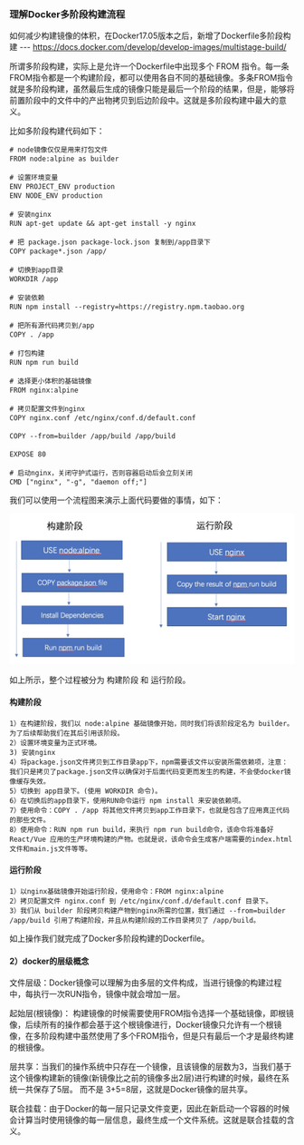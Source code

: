 
### 理解Docker多阶段构建流程

  如何减少构建镜像的体积，在Docker17.05版本之后，新增了Dockerfile多阶段构建 --- https://docs.docker.com/develop/develop-images/multistage-build/

  所谓多阶段构建，实际上是允许一个Dockerfile中出现多个 FROM 指令。每一条FROM指令都是一个构建阶段，都可以使用各自不同的基础镜像。多条FROM指令就是多阶段构建，虽然最后生成的镜像只能是最后一个阶段的结果，但是，能够将前置阶段中的文件中的产出物拷贝到后边阶段中。这就是多阶段构建中最大的意义。

  比如多阶段构建代码如下：
```
# node镜像仅仅是用来打包文件
FROM node:alpine as builder

# 设置环境变量
ENV PROJECT_ENV production
ENV NODE_ENV production

# 安装nginx
RUN apt-get update && apt-get install -y nginx

# 把 package.json package-lock.json 复制到/app目录下
COPY package*.json /app/

# 切换到app目录
WORKDIR /app

# 安装依赖
RUN npm install --registry=https://registry.npm.taobao.org

# 把所有源代码拷贝到/app
COPY . /app

# 打包构建
RUN npm run build

# 选择更小体积的基础镜像
FROM nginx:alpine

# 拷贝配置文件到nginx
COPY nginx.conf /etc/nginx/conf.d/default.conf

COPY --from=builder /app/build /app/build

EXPOSE 80

# 启动nginx，关闭守护式运行，否则容器启动后会立刻关闭
CMD ["nginx", "-g", "daemon off;"]

```
  我们可以使用一个流程图来演示上面代码要做的事情，如下：

<img src="https://raw.githubusercontent.com/kongzhi0707/front-end-learn/master/autoDeployment/images/36.jpg" />

  如上所示，整个过程被分为 构建阶段 和 运行阶段。

#### 构建阶段
```
1）在构建阶段，我们以 node:alpine 基础镜像开始，同时我们将该阶段定名为 builder。为了后续帮助我们在其后引用该阶段。
2）设置环境变量为正式环境。
3) 安装nginx
4）将package.json文件拷贝到工作目录app下，npm需要该文件以安装所需依赖项，注意：我们只是拷贝了package.json文件以确保对于后面代码变更而发生的构建，不会使docker镜像缓存失效。
5）切换到 app目录下。(使用 WORKDIR 命令)。
6）在切换后的app目录下，使用RUN命令运行 npm install 来安装依赖项。
7）使用命令：COPY . /app 将其他文件拷贝到app工作目录下，也就是包含了应用真正代码的那些文件。
8）使用命令：RUN npm run build，来执行 npm run build命令，该命令将准备好 React/Vue 应用的生产环境构建的产物。也就是说，该命令会生成客户端需要的index.html文件和main.js文件等等。
```
#### 运行阶段
```
1）以nginx基础镜像开始运行阶段，使用命令：FROM nginx:alpine
2）拷贝配置文件 nginx.conf 到 /etc/nginx/conf.d/default.conf 目录下。
3）我们从 builder 阶段拷贝构建产物到nginx所需的位置，我们通过 --from=builder /app/build 引用了构建阶段，并且从构建阶段的工作目录拷贝了 /app/build。
```
  如上操作我们就完成了Docker多阶段构建的Dockerfile。

#### 2）docker的层级概念

  文件层级：Docker镜像可以理解为由多层的文件构成，当进行镜像的构建过程中，每执行一次RUN指令，镜像中就会增加一层。

  起始层(根镜像)： 构建镜像的时候需要使用FROM指令选择一个基础镜像，即根镜像，后续所有的操作都会基于这个根镜像进行，Docker镜像只允许有一个根镜像，在多阶段构建中虽然使用了多个FROM指令，但是只有最后一个才是最终构建的根镜像。

  层共享：当我们的操作系统中只存在一个镜像，且该镜像的层数为3，当我们基于这个镜像构建新的镜像(新镜像比之前的镜像多出2层)进行构建的时候，最终在系统一共保存了5层。
而不是 3+5=8层，这就是Docker镜像的层共享。

  联合挂载：由于Docker的每一层只记录文件变更，因此在新启动一个容器的时候会计算当时使用镜像的每一层信息，最终生成一个文件系统。这就是联合挂载的含义。















